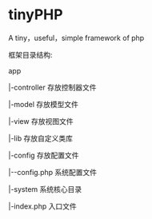 # tinyPHP
A  tiny，useful，simple framework of  php

框架目录结构:

app

 |-controller	存放控制器文件
 
 |-model		存放模型文件
 
 |-view		存放视图文件
 
 |-lib		存放自定义类库
 
 |-config	存放配置文件
 
 |--config.php   系统配置文件
 
 |-system	系统核心目录
 
 |-index.php	入口文件
